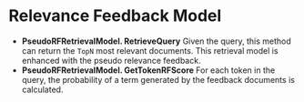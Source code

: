 # Relevance Feedback Model

- **PseudoRFRetrievalModel. RetrieveQuery** Given the query, this method can return the `TopN` most relevant documents. This retrieval model is enhanced with the pseudo relevance feedback.
- **PseudoRFRetrievalModel. GetTokenRFScore** For each token in the query, the probability of a term generated by the feedback documents is calculated.
